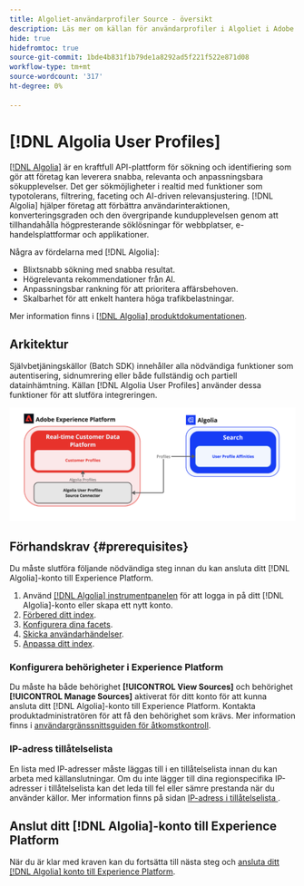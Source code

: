 ```yaml
---
title: Algoliet-användarprofiler Source - översikt
description: Läs mer om källan för användarprofiler i Algoliet i Adobe Experience Platform
hide: true
hidefromtoc: true
source-git-commit: 1bde4b831f1b79de1a8292ad5f221f522e871d08
workflow-type: tm+mt
source-wordcount: '317'
ht-degree: 0%

---
```


# [!DNL Algolia User Profiles]

[[!DNL Algolia]](https://www.algolia.com/) är en kraftfull API-plattform för sökning och identifiering som gör att företag kan leverera snabba, relevanta och anpassningsbara sökupplevelser. Det ger sökmöjligheter i realtid med funktioner som typotolerans, filtrering, faceting och AI-driven relevansjustering. [!DNL Algolia] hjälper företag att förbättra användarinteraktionen, konverteringsgraden och den övergripande kundupplevelsen genom att tillhandahålla högpresterande söklösningar för webbplatser, e-handelsplattformar och applikationer.

Några av fördelarna med [!DNL Algolia]:

* Blixtsnabb sökning med snabba resultat.
* Högrelevanta rekommendationer från AI.
* Anpassningsbar rankning för att prioritera affärsbehoven.
* Skalbarhet för att enkelt hantera höga trafikbelastningar.

Mer information finns i [[!DNL Algolia] produktdokumentationen](https://resources.algolia.com/).

## Arkitektur

Självbetjäningskällor (Batch SDK) innehåller alla nödvändiga funktioner som autentisering, sidnumrering eller både fullständig och partiell datainhämtning. Källan [!DNL Algolia User Profiles] använder dessa funktioner för att slutföra integreringen.

![Arkitektur för integrering mellan Algoliet och Experience Platform](../../images/tutorials/create/algolia/user-profiles/algolia-aep-user-profiles-arch.png)

## Förhandskrav {#prerequisites}

Du måste slutföra följande nödvändiga steg innan du kan ansluta ditt [!DNL Algolia]-konto till Experience Platform.

1. Använd [[!DNL Algolia] instrumentpanelen](https://dashboard.algolia.com/users/sign_up) för att logga in på ditt [!DNL Algolia]-konto eller skapa ett nytt konto.
2. [Förbered ditt index](https://www.algolia.com/doc/guides/sending-and-managing-data/prepare-your-data/in-depth/prepare-data-in-depth/).
3. [Konfigurera dina facets](https://www.algolia.com/doc/guides/managing-results/refine-results/faceting/).
4. [Skicka användarhändelser](https://www.algolia.com/doc/guides/sending-events/getting-started/).
5. [Anpassa ditt index](https://www.algolia.com/doc/guides/personalization/advanced-personalization/configure/setup/indices/).

### Konfigurera behörigheter i Experience Platform

Du måste ha både behörighet **[!UICONTROL View Sources]** och behörighet **[!UICONTROL Manage Sources]** aktiverat för ditt konto för att kunna ansluta ditt [!DNL Algolia]-konto till Experience Platform. Kontakta produktadministratören för att få den behörighet som krävs. Mer information finns i [användargränssnittsguiden för åtkomstkontroll](../../../access-control/abac/ui/permissions.md).

### IP-adress tillåtelselista

En lista med IP-adresser måste läggas till i en tillåtelselista innan du kan arbeta med källanslutningar. Om du inte lägger till dina regionspecifika IP-adresser i tillåtelselista kan det leda till fel eller sämre prestanda när du använder källor. Mer information finns på sidan [IP-adress i tillåtelselista ](../../ip-address-allow-list.md).

## Anslut ditt [!DNL Algolia]-konto till Experience Platform

När du är klar med kraven kan du fortsätta till nästa steg och [ansluta ditt [!DNL Algolia] konto till Experience Platform](../../tutorials/ui/create/data-partners/algolia-user-profiles.md).
